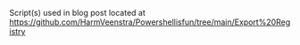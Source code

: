 Script(s) used in blog post located at https://github.com/HarmVeenstra/Powershellisfun/tree/main/Export%20Registry
